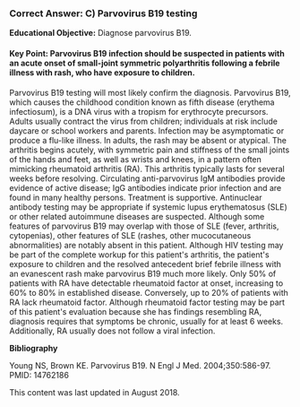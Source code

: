 
### Correct Answer: C) Parvovirus B19 testing 

**Educational Objective:** Diagnose parvovirus B19.

#### **Key Point:** Parvovirus B19 infection should be suspected in patients with an acute onset of small-joint symmetric polyarthritis following a febrile illness with rash, who have exposure to children.

Parvovirus B19 testing will most likely confirm the diagnosis. Parvovirus B19, which causes the childhood condition known as fifth disease (erythema infectiosum), is a DNA virus with a tropism for erythrocyte precursors. Adults usually contract the virus from children; individuals at risk include daycare or school workers and parents. Infection may be asymptomatic or produce a flu-like illness. In adults, the rash may be absent or atypical. The arthritis begins acutely, with symmetric pain and stiffness of the small joints of the hands and feet, as well as wrists and knees, in a pattern often mimicking rheumatoid arthritis (RA). This arthritis typically lasts for several weeks before resolving. Circulating anti-parvovirus IgM antibodies provide evidence of active disease; IgG antibodies indicate prior infection and are found in many healthy persons. Treatment is supportive.
Antinuclear antibody testing may be appropriate if systemic lupus erythematosus (SLE) or other related autoimmune diseases are suspected. Although some features of parvovirus B19 may overlap with those of SLE (fever, arthritis, cytopenias), other features of SLE (rashes, other mucocutaneous abnormalities) are notably absent in this patient.
Although HIV testing may be part of the complete workup for this patient's arthritis, the patient's exposure to children and the resolved antecedent brief febrile illness with an evanescent rash make parvovirus B19 much more likely.
Only 50% of patients with RA have detectable rheumatoid factor at onset, increasing to 60% to 80% in established disease. Conversely, up to 20% of patients with RA lack rheumatoid factor. Although rheumatoid factor testing may be part of this patient's evaluation because she has findings resembling RA, diagnosis requires that symptoms be chronic, usually for at least 6 weeks. Additionally, RA usually does not follow a viral infection.

**Bibliography**

Young NS, Brown KE. Parvovirus B19. N Engl J Med. 2004;350:586-97. PMID: 14762186

This content was last updated in August 2018.